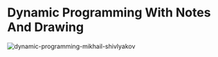 # Dynamic Programming With Notes And Drawing 


![dynamic-programming-mikhail-shivlyakov](https://user-images.githubusercontent.com/97989643/175818396-ff280646-3726-4bc3-b1c6-00751c9bd52f.gif)
